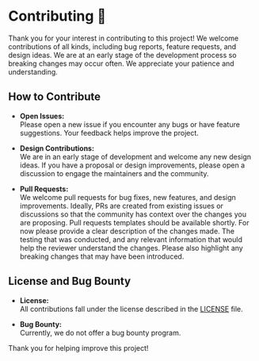 # Contributing 💖

Thank you for your interest in contributing to this project! We welcome contributions of all kinds, including bug reports, feature requests, and design ideas. We are at an early stage of the development process so breaking changes may occur often. We appreciate your patience and understanding.

## How to Contribute

- **Open Issues:**  
  Please open a new issue if you encounter any bugs or have feature suggestions. Your feedback helps improve the project.

- **Design Contributions:**  
  We are in an early stage of development and welcome any new design ideas. If you have a proposal or design improvements, please open a discussion to engage the maintainers and the community.

- **Pull Requests:**  
  We welcome pull requests for bug fixes, new features, and design improvements. Ideally, PRs are created from existing issues or discussions so that the community has context over the changes you are proposing. Pull requests templates should be available shortly. For now please provide a clear description of the changes made. The testing that was conducted, and any relevant information that would help the reviewer understand the changes. Please also highlight any breaking changes that may have been introduced.

## License and Bug Bounty

- **License:**  
  All contributions fall under the license described in the [LICENSE](../LICENSE) file.

- **Bug Bounty:**  
  Currently, we do not offer a bug bounty program.

Thank you for helping improve this project!
